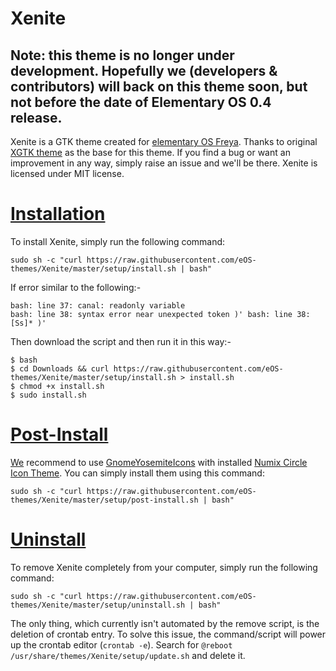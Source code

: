 # Xenite

## Note: this theme is no longer under development. Hopefully we (developers & contributors) will back on this theme soon, but not before the date of Elementary OS 0.4 release.

Xenite is a GTK theme created for [elementary OS Freya](http://elementary.io). Thanks to original [XGTK theme](http://kxmylo.deviantart.com/art/Xgtk-theme-gtk-3-14-3-12-465195148) as the base for this theme.
If you find a bug or want an improvement in any way, simply raise an issue and we'll be there. Xenite is licensed under MIT license.

# [Installation](https://github.com/eOS-themes/Xenite/wiki/Installation)
To install Xenite, simply run the following command:
```shell
sudo sh -c "curl https://raw.githubusercontent.com/eOS-themes/Xenite/master/setup/install.sh | bash"
```
If error similar to the following:-
```shell
bash: line 37: canal: readonly variable
bash: line 38: syntax error near unexpected token )' bash: line 38: [Ss]* )'
```
Then download the script and then run it in this way:-
```shell
$ bash
$ cd Downloads && curl https://raw.githubusercontent.com/eOS-themes/Xenite/master/setup/install.sh > install.sh
$ chmod +x install.sh
$ sudo install.sh
```


# [Post-Install](https://github.com/eOS-themes/Xenite/wiki/Installation#post-install)
[We](https://github.com/eOS-themes/Xenite/graphs/contributors) recommend to use [GnomeYosemiteIcons](https://github.com/zacpier/GnomeYosemiteIcons) with installed [Numix Circle Icon Theme](https://github.com/numixproject/numix-icon-theme-circle).
You can simply install them using this command:
```shell
sudo sh -c "curl https://raw.githubusercontent.com/eOS-themes/Xenite/master/setup/post-install.sh | bash"
```

# [Uninstall](https://github.com/eOS-themes/Xenite/wiki/Installation#uninstall)
To remove Xenite completely from your computer, simply run the following command:
```shell
sudo sh -c "curl https://raw.githubusercontent.com/eOS-themes/Xenite/master/setup/uninstall.sh | bash"
```
The only thing, which currently isn't automated by the remove script, is the deletion of crontab entry. To solve this issue, the command/script will power up the crontab editor (`crontab -e`). Search for `@reboot /usr/share/themes/Xenite/setup/update.sh` and delete it.
